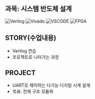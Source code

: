 ## 과목: 시스템 반도체 설계
![Verilog](https://img.shields.io/badge/Verilog-white)
![Vivado](https://img.shields.io/badge/Vivado_2020.2-white)
![VSCODE](https://img.shields.io/badge/VSCODE-grey?style=flat&logo=github&logoColor=blue)
![FPGA](https://img.shields.io/badge/FPGA-Basys3-blue)

## STORY(수업내용)
* Verilog 연습
* 프로젝트로 나아가는 과정
## PROJECT
* UART로 제어하는 다기능 디지털 시계 설계
* 목표: 전체 구조 모듈화
